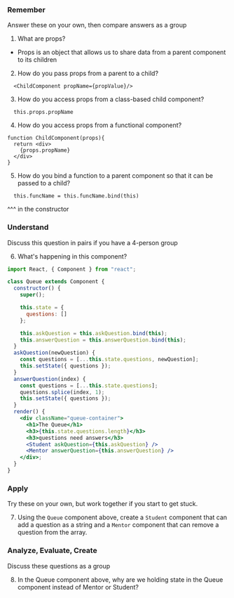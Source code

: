 ### Remember

Answer these on your own, then compare answers as a group

1.  What are props?
  - Props is an object that allows us to share data from a parent component to its children

2.  How do you pass props from a parent to a child?
  ```JSX
    <ChildComponent propName={propValue}/>
  ```

3.  How do you access props from a class-based child component?

```JSX
  this.props.propName
```

4.  How do you access props from a functional component?
```JS
function ChildComponent(props){
  return <div> 
    {props.propName}
  </div>
}
```

5.  How do you bind a function to a parent component so that it can be passed to a child?
```JS
  this.funcName = this.funcName.bind(this)
```
 ^^^ in the constructor

### Understand

Discuss this question in pairs if you have a 4-person group

6.  What's happening in this component?

```jsx
import React, { Component } from "react";

class Queue extends Component {
  constructor() {
    super();

    this.state = {
      questions: []
    };

    this.askQuestion = this.askQuestion.bind(this);
    this.answerQuestion = this.answerQuestion.bind(this);
  }
  askQuestion(newQuestion) {
    const questions = [...this.state.questions, newQuestion];
    this.setState({ questions });
  }
  answerQuestion(index) {
    const questions = [...this.state.questions];
    questions.splice(index, 1);
    this.setState({ questions });
  }
  render() {
    <div className="queue-container">
      <h1>The Queue</h1>
      <h3>{this.state.questions.length}</h3>
      <h3>questions need answers</h3>
      <Student askQuestion={this.askQuestion} />
      <Mentor answerQuestion={this.answerQuestion} />
    </div>;
  }
}
```

### Apply

Try these on your own, but work together if you start to get stuck.

7.  Using the `Queue` component above, create a `Student` component that can add a question as a string and a `Mentor` component that can remove a question from the array.

### Analyze, Evaluate, Create

Discuss these questions as a group

8.  In the Queue component above, why are we holding state in the Queue component instead of Mentor or Student?
